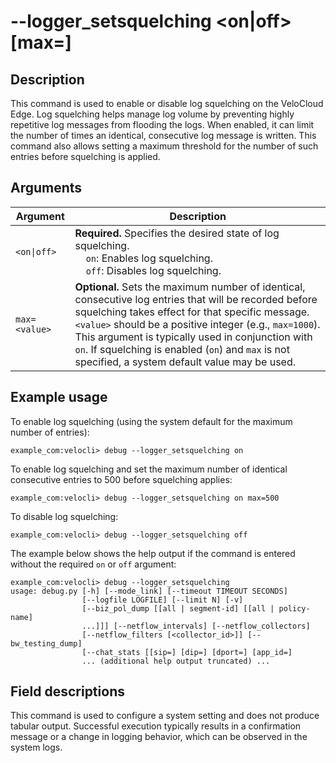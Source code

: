 #	--logger_setsquelching <on|off> [max=<value>]

##	Description
This command is used to enable or disable log squelching on the VeloCloud Edge. Log squelching helps manage log volume by preventing highly repetitive log messages from flooding the logs. When enabled, it can limit the number of times an identical, consecutive log message is written. This command also allows setting a maximum threshold for the number of such entries before squelching is applied.

##  Arguments
| Argument | Description |
|---|---|
| `<on\|off>` | **Required.** Specifies the desired state of log squelching. <br/>&nbsp;&nbsp;&nbsp;&nbsp;`on`: Enables log squelching. <br/>&nbsp;&nbsp;&nbsp;&nbsp;`off`: Disables log squelching. |
| `max=<value>` | **Optional.** Sets the maximum number of identical, consecutive log entries that will be recorded before squelching takes effect for that specific message. `<value>` should be a positive integer (e.g., `max=1000`). This argument is typically used in conjunction with `on`. If squelching is enabled (`on`) and `max` is not specified, a system default value may be used. |

##  Example usage
To enable log squelching (using the system default for the maximum number of entries):
```
example_com:velocli> debug --logger_setsquelching on
```

To enable log squelching and set the maximum number of identical consecutive entries to 500 before squelching applies:
```
example_com:velocli> debug --logger_setsquelching on max=500
```

To disable log squelching:
```
example_com:velocli> debug --logger_setsquelching off
```
The example below shows the help output if the command is entered without the required `on` or `off` argument:
```
example_com:velocli> debug --logger_setsquelching
usage: debug.py [-h] [--mode_link] [--timeout TIMEOUT SECONDS]
                [--logfile LOGFILE] [--limit N] [-v]
                [--biz_pol_dump [[all | segment-id] [[all | policy-name]
                ...]]] [--netflow_intervals] [--netflow_collectors]
                [--netflow_filters [<collector_id>]] [--bw_testing_dump]
                [--chat_stats [[sip=] [dip=] [dport=] [app_id=]
                ... (additional help output truncated) ...
```

##  Field descriptions
This command is used to configure a system setting and does not produce tabular output. Successful execution typically results in a confirmation message or a change in logging behavior, which can be observed in the system logs.